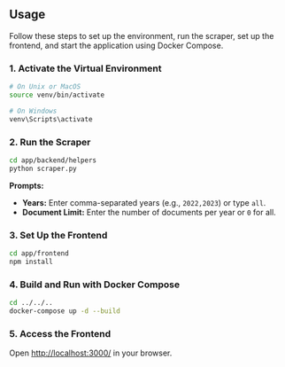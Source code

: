 ## Usage

Follow these steps to set up the environment, run the scraper, set up the frontend, and start the application using Docker Compose.

### 1. Activate the Virtual Environment

```bash
# On Unix or MacOS
source venv/bin/activate

# On Windows
venv\Scripts\activate
```

### 2. Run the Scraper

```bash
cd app/backend/helpers
python scraper.py
```

**Prompts:**
- **Years:** Enter comma-separated years (e.g., `2022,2023`) or type `all`.
- **Document Limit:** Enter the number of documents per year or `0` for all.

### 3. Set Up the Frontend

```bash
cd app/frontend
npm install
```

### 4. Build and Run with Docker Compose

```bash
cd ../../..
docker-compose up -d --build
```

### 5. Access the Frontend

Open [http://localhost:3000/](http://localhost:3000/) in your browser.
